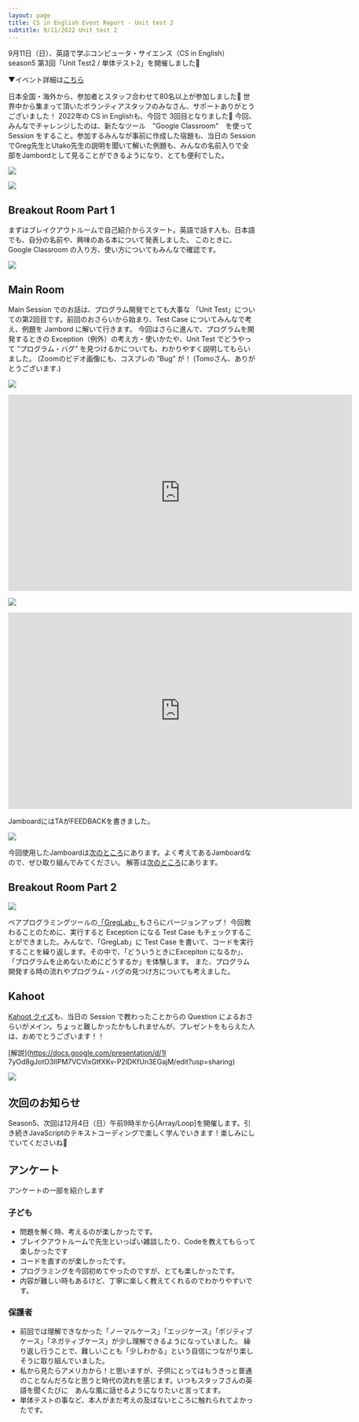 ```yaml
---
layout: page
title: CS in English Event Report - Unit test 2
subtitle: 9/11/2022 Unit test 2
---
```


9月11日（日）、英語で学ぶコンピュータ・サイエンス（CS in English）season5 第3回「Unit Test2 / 単体テスト2」を開催しました🎉

▼イベント詳細は[こちら](
https://kidscodeclub.jp/csinenglish_20220911/)

日本全国・海外から、参加者とスタッフ合わせて80名以上が参加しました🎉
世界中から集まって頂いたボランティアスタッフのみなさん、サポートありがとうございました！
2022年の CS in Englishも、今回で 3回目となりました🥳
今回、みんなでチャレンジしたのは、新たなツール　"Google Classroom"　を使ってSession をすること。参加するみんなが事前に作成した宿題も、当日の Session でGreg先生とUtako先生の説明を聞いて解いた例題も、みんなの名前入りで全部をJambordとして見ることができるようになり、とても便利でした。


![](/img/2022-09-11/map1.png)

![](/img/2022-09-11/map2.png)

## Breakout Room Part 1

まずはブレイクアウトルームで自己紹介からスタート。英語で話す人も、日本語でも、自分の名前や、興味のある本について発表しました。 
このときに、Google Classroom の入り方、使い方についてもみんなで確認です。


![](/img/2022-09-11/googleclassroom.jpg)

## Main Room

Main Session でのお話は、プログラム開発でとても大事な 「Unit Test」についての第2回目です。前回のおさらいから始まり、Test Case についてみんなで考え、例題を Jambord に解いて行きます。
今回はさらに進んで、プログラムを開発するときの Exception（例外）の考え方・使いかたや、Unit Test でどうやって ”プログラム・バグ” を見つけるかについても、わかりやすく説明してもらいました。
(Zoomのビデオ画像にも、コスプレの ”Bug” が！ (Tomoさん、ありがとうございます.)

![](/img/2022-09-11/bug.jpg)



<iframe width="700" height="400" src="https://www.youtube.com/embed/LSMUlj6GXB8" title="YouTube video player" frameborder="0" allow="accelerometer; autoplay; clipboard-write; encrypted-media; gyroscope; picture-in-picture" allowfullscreen></iframe>


![](/img/2022-09-11/jamboard.jpg)


<iframe width="700" height="400" src="https://www.youtube.com/embed/IpTabC1imTA" title="YouTube video player" frameborder="0" allow="accelerometer; autoplay; clipboard-write; encrypted-media; gyroscope; picture-in-picture" allowfullscreen></iframe>

JamboardにはTAがFEEDBACKを書きました。

![](/img/2022-09-11/miki.jpg)

今回使用したJamboardは[次のところ](https://jamboard.google.com/d/1FRC3PgyBssonUZc0EGGW0Dr0739kEvJ7FcMEhVYWmMk/viewer?f=0)にあります。よく考えてあるJamboardなので、ぜひ取り組んでみてください。 解答は[次のところ](https://jamboard.google.com/d/1QUCUm1oS2HQXm4VnxV1vvP_IEEnR9Q6U4hSG_XwMqqU/edit?usp=sharing)にあります。

## Breakout Room Part 2


![](/img/2022-09-11/greglab.jpg)

ペアプログラミングツールの[「GregLab」](http://csinenglish.herokuapp.com/)もさらにバージョンアップ！
今回教わることのために、実行すると Exception になる Test Case もチェックすることができました。みんなで、「GregLab」に Test Case を書いて、コードを実行することを繰り返します。その中で、「どういうときにExcepiton になるか」、「プログラムを止めないためにどうするか」を体験します。
また、プログラム開発する時の流れやプログラム・バグの見つけ方についても考えました。

## Kahoot

[Kahoot クイズ](https://kahoot.it/challenge/001236420)も、当日の Session で教わったことからの Question によるおさらいがメイン。ちょっと難しかったかもしれませんが、プレゼントをもらえた人は、おめでとうございます！！


[解説](https://docs.google.com/presentation/d/1I
7yOd8gJotO3lIPM7VCVlxGtfXKv-P2lDKfUn3EGajM/edit?usp=sharing)

![](/img/2022-09-11/kahoot.jpg)
 
## 次回のお知らせ

Season5、次回は12月4日（日）午前9時半から[Array/Loop]を開催します。引き続きJavaScriptのテキストコーディングで楽しく学んでいきます！楽しみにしていてくださいね🥰

## アンケート

アンケートの一部を紹介します

### 子ども

- 問題を解く時、考えるのが楽しかったです。
- ブレイクアウトルームで先生といっぱい雑談したり、Codeを教えてもらって楽しかったです
- コードを直すのが楽しかったです。
- プログラミングを今回初めてやったのですが、とても楽しかったです。
- 内容が難しい時もあるけど、丁寧に楽しく教えてくれるのでわかりやすいです。

### 保護者

- 前回では理解できなかった「ノーマルケース」「エッジケース」「ポジティブケース」「ネガティブケース」が少し理解できるようになっていました。
繰り返し行うことで、難しいことも「少しわかる」という自信につながり楽しそうに取り組んでいました。
- 私から見たらアメリカから！と思いますが、子供にとってはもうきっと普通のことなんだろなと思うと時代の流れを感じます。いつもスタッフさんの英語を聞くたびに　あんな風に話せるようになりたいと言ってます。
- 単体テストの事など、本人がまだ考えの及ばないところに触れられてよかったです。




